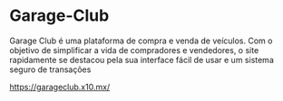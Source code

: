 # Garage-Club
Garage Club é uma plataforma de compra e venda de veículos. Com o objetivo de simplificar a vida de compradores e vendedores, o site rapidamente se destacou pela sua interface fácil de usar e um sistema seguro de transações

https://garageclub.x10.mx/

